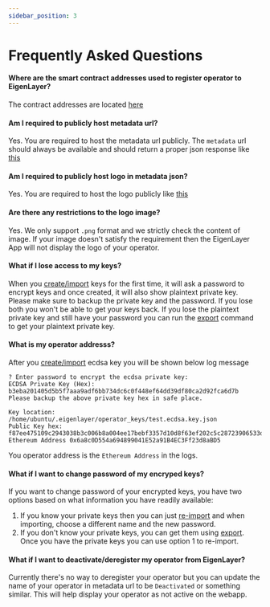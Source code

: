 ```yaml
---
sidebar_position: 3
---
```


# Frequently Asked Questions

#### Where are the smart contract addresses used to register operator to EigenLayer?

The contract addresses are located [here](./operator-installation#goerli-smart-contract-addresses)

#### Am I required to publicly host metadata url?
Yes. You are required to host the metadata url publicly. The `metadata` url should always be available and should return a proper json response like [this](https://goerli-operator-metadata.s3.amazonaws.com/metadata.json)

#### Am I required to publicly host logo in metadata json?
Yes. You are required to host the logo publicly like [this](https://goerli-operator-metadata.s3.amazonaws.com/eigenlayer.png)

#### Are there any restrictions to the logo image?
Yes. We only support `.png` format and we strictly check the content of image. If your image doesn't satisfy the requirement then the EigenLayer App will not display the logo of your operator.

#### What if I lose access to my keys?
When you [create/import](./operator-installation#create-and-list-keys) keys for the first time, it will ask a password to encrypt keys and once created, it will also show plaintext private key. Please make sure to backup the private key and the password. If you lose both you won't be able to get your keys back. If you lose the plaintext private key and still have your password you can run the [export](./operator-installation.md#export-keys) command to get your plaintext private key. 

#### What is my operator addresss? 
After you [create/import](./operator-installation#create-and-list-keys) ecdsa key you will be shown below log message
```
? Enter password to encrypt the ecdsa private key:
ECDSA Private Key (Hex):  b3eba201405d5b5f7aaa9adf6bb734dc6c0f448ef64dd39df80ca2d92fca6d7b
Please backup the above private key hex in safe place.

Key location: /home/ubuntu/.eigenlayer/operator_keys/test.ecdsa.key.json
Public Key hex:  f87ee475109c2943038b3c006b8a004ee17bebf3357d10d8f63ef202c5c28723906533dccfda5d76c1da0a9f05cc6d32085ca1af8aaab5a28171474b1ad0aa68
Ethereum Address 0x6a8c0D554a694899041E52a91B4EC3Ff23d8aBD5
```
You operator address is the `Ethereum Address` in the logs.

#### What if I want to change password of my encryped keys?
If you want to change password of your encrypted keys, you have two options based on what information you have readily available:

1. If you know your private keys then you can just [re-import](operator-installation.md#import-keys) and when importing, choose a different name and the new password.
2. If you don't know your private keys, you can get them using [export](./operator-installation.md#export-keys). Once you have the private keys you can use option 1 to re-import.

#### What if I want to deactivate/deregister my operator from EigenLayer?
Currently there's no way to deregister your operator but you can
update the name of your operator in metadata url to be `Deactivated` or something similar. This will help display your operator as not active on the webapp.